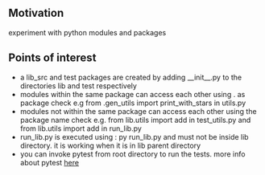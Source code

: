 <h2>Motivation</h2>
experiment with python modules and packages


<h2>Points of interest</h2>
<ul>
<li>a lib_src and test packages are created by adding __init__.py to the directories lib and test respectively</li>
<li>modules within the same package can access each other using . as package check e.g from .gen_utils import print_with_stars
in utils.py</li>
<li>modules not within the same package can access each other using the package name check e.g. from lib.utils import add in test_utils.py and from lib.utils import add in run_lib.py</li>
<li>run_lib.py is executed using : py run_lib.py and must not be inside lib directory. it is working when it is in lib parent directory</li>
<li>you can invoke pytest from root directory to run the tests. more info about pytest <a href='https://github.com/NathanKr/python-unit-testing-with-pytest-playground'>here</a></li>
</ul>